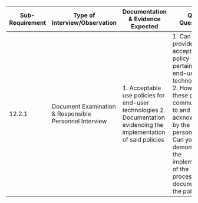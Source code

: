 
| Sub-Requirement | Type of Interview/Observation                          | Documentation & Evidence Expected                                                                                    | QSA Questions                                                                                                                                                                                                                                          |
| --------------- | ------------------------------------------------------ | -------------------------------------------------------------------------------------------------------------------- | ------------------------------------------------------------------------------------------------------------------------------------------------------------------------------------------------------------------------------------------------------ |
| 12.2.1          | Document Examination & Responsible Personnel Interview | 1. Acceptable use policies for end-user technologies 2. Documentation evidencing the implementation of said policies | 1. Can you provide the acceptable use policy pertaining to end-user technologies? 2. How are these policies communicated to and acknowledged by the personnel? 3. Can you demonstrate the implementation of the processes as documented in the policy? |
